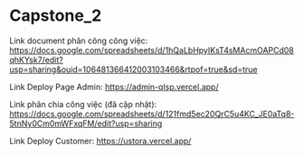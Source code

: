 # Capstone_2

Link document phân công công việc:
https://docs.google.com/spreadsheets/d/1hQaLbHpyIKsT4sMAcmOAPCd08qhKYsk7/edit?usp=sharing&ouid=106481366412003103466&rtpof=true&sd=true

Link Deploy Page Admin: https://admin-qlsp.vercel.app/

Link phân chia công việc (đã cập nhật):
https://docs.google.com/spreadsheets/d/121fmd5ec20QrC5u4KC_JE0aTq8-5tnNy0Cm0mWFxqFM/edit?usp=sharing

Link Deploy Customer: https://ustora.vercel.app/
